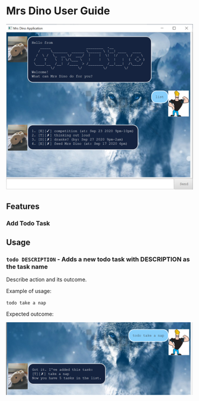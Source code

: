 # Mrs Dino User Guide
![Mrs Dino Example](./Ui.png)

## Features 

### Add Todo Task

## Usage

### `todo DESCRIPTION` - Adds a new todo task with DESCRIPTION as the task name

Describe action and its outcome.

Example of usage: 

`todo take a nap`

Expected outcome:

![Add todo example](./images/addTodo.png)
